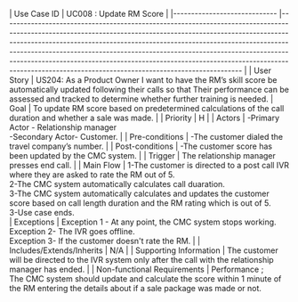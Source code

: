 | Use Case ID                 	| UC008 : Update RM Score
                                                                                                                                                                                                                                                                                                                                                                                 	|
|-----------------------------	|-------------------------------------------------------------------------------------------------------------------------------------------------------------------------------------------------------------------------------------------------------------------------------------------------------------------------------------------------------------------------------------------------------------------------------------------------------------------------	|
| User Story                  	| US204: As a Product Owner I want to have the  RM’s skill score be  automatically updated following their calls
so that Their performance can be assessed and tracked to determine whether  further training is needed.	
| Goal                        	| To update RM score based on predetermined calculations of the call duration and whether a sale was made.                                                                                                                                                                                                                                                                                                                                         	|
| Priority                    	| H                                                                                                                                                                                                                                                                                                                                                                                                                                                                       	|
| Actors                      	| -Primary Actor - Relationship manager <br> -Secondary Actor- Customer.                                                                                                                                                                                                                                                                                                                                                                                        	|
| Pre-conditions              	| -The customer dialed the travel company’s number.                                                                                                                                                                                                                                                                                                                                                                                 	|
| Post-conditions             	| -The customer score has been updated by the CMC system.                                                                                                                                                                                                                               	|
| Trigger                     	| The relationship manager presses end  call.                                                                                                                                                                                                                                                                                                                	|
| Main Flow                   	| 1-The customer is directed to a post call IVR where they are asked to rate the RM out of 5. <br> 2-The CMC system automatically calculates call duaration.  <br>3-The CMC system automatically calculates and updates the customer score based on call length duration and the RM rating which is out of 5. <br>3-Use case ends.               	
| Exceptions                  	| Exception 1 - At any point, the CMC system stops working.<br>Exception 2- The IVR goes offline. <br>Exception 3- If the customer doesn't rate the RM.                                                                                     	|
| Includes/Extends/Inherits   	| N/A                                                                                                                                                                                                                                                                                                                                                                                                                                                                     	|
| Supporting Information      	| The customer will be directed to the IVR system only after the call with the relationship manager has ended.                                                                                                                                               	|
| Non-functional Requirements 	| Performance ; <br>The CMC system should update and calculate the score within 1 minute of the RM entering the details about if a sale package was made or not.                                                                                                                                                                                                                                                                                               
